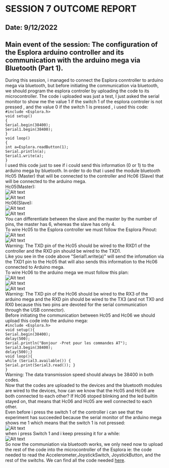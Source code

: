 # SESSION 7 OUTCOME REPORT
## Date: 9/12/2022
## Main event of the session: The configuration of the Esplora arduino controller and its communication with the arduino mega via  Bluetooth (Part 1).  
During this session, i managed to connect the Esplora conntroller to arduino mega via bluetooth, but before initiating the communication via bluetooth, we should program the esplora controler by uploading the code to its microcontroller. The code i uploaded was just a test, I just asked the serial monitor to show me the value 1 if the switch 1 of the esplora controler is not pressed , and the value 0 if the switch 1 is pressed , i used this code:  
`#include <Esplora.h>`  
`void setup()`  
`{`  
 `Serial.begin(38400);`  
 `Serial1.begin(38400);`  
`}`  
`void loop()`  
`{`  
`int a=Esplora.readButton(1);`  
`Serial.println(a);`  
`Serial1.write(a);`  
`}`  
I used this code just to see if i could send this information (0 or 1) to the arduino mega by bluetooth. In order to do that i used the module bluetooth Hc05 (Master) that will be connected to the controller and Hc06 (Slave) that will be connected to the arduino mega.  
Hc05(Master):  
![Alt text](S7/20221210_150551.jpg)  
![Alt text](S7/20221210_150555.jpg)  
Hc06(Slave):  
![Alt text](S7/20221210_150700.jpg)  
![Alt text](S7/20221210_150709.jpg)  
You can differentiate between the slave and the master by the number of pins, the master has 6, whereas the slave has only 4.  
To wire Hc05 to the Esplora controller we must follow the Esplora Pinout: 
 ![Alt text](S7/b40e3f3046fab36873483f1ae790680e9184a0d1.jpeg)  
 ![Alt text](S7/20221209_121004.jpg)  
 Warning: The TXD pin of the Hc05 should be wired to the RXD1 of the controller and the RXD pin should be wired to the TXD1.  
 Like you see in the code above "Serial1.write(a)"  will send the infomation via the TXD1 pin to the Hc05 that will also sends this information to the Hc06 connected to Arduino mega.  
To wire Hc06 to the arduino mega we must follow this plan:  
 ![Alt text](S7/Capture%20d%E2%80%99%C3%A9cran%202022-12-10%20152700.png)  
![Alt text](S7/20221209_120940.jpg)  
![Alt text](S7/20221209_120935.jpg)  
Warning: The TXD pin of the Hc06 should be wired to the RX3 of the arduino mega and the RXD pin should be wired to the TX3 (and not TX0 and RX0 because this two pins are devoted for the serial communication through the USB connector).  
Before initiating the communication between Hc05 and Hc06 we should upload this code into the arduino mega:  
`#include <Esplora.h>`  
`void setup(){`  
`Serial.begin(38400);`  
`delay(500);`  
`Serial.println("Bonjour -Pret pour les commandes AT");`  
`Serial3.begin(38400);`  
`delay(500);}`  
`void loop(){`  
`while (Serial3.available()) {`  
`Serial.print(Serial3.read()); }`  
`}`  
Warning: The data transmission speed should always be 38400 in both codes.  
Now that the codes are uploaded to the devices and the bluetooth modules are wired to the devices, how can we know that the Hc05 and Hc06 are both connected to each other? If Hc06 stoped blinking and the led builtin stayed on, that means that Hc06 and Hc05 are well connected to each other.  
Even before i press the switch 1 of the controller i can see that the experiment has succeeded because the serial monitor of the arduino mega shows me 1 which means that the switch 1 is not pressed:  
![Alt text](S7/Capture%20d%E2%80%99%C3%A9cran%202022-12-10%20190556.png)  
when i press Switch 1 and i keep pressing it for a while:  
![Alt text](S7/Capture%20d%E2%80%99%C3%A9cran%202022-12-10%20190902.png)  
So now the communiation via bluetooth works, we only need now to upload the rest of the code into the microcontroller of the Esplora ie: the code needed to read the Accelerometer,JoystickSwitch, JoystickButton, and the rest of the switchs. We can find all the code needed [here](https://docs.arduino.cc/retired/archived-libraries/EsploraLibrary).